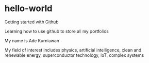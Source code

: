 # hello-world
Getting started with Github

Learning how to use github to store all my portfolios

My name is Ade Kurniawan

My field of interest includes physics, artificial intelligence, clean and renewable energy, superconductor technology, IoT, complex systems
